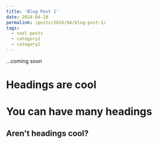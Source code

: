 ```yaml
---
title: 'Blog Post 1'
date: 2024-04-20
permalink: /posts/2024/04/blog-post-1/
tags:
  - cool posts
  - category1
  - category2
---
```


...coming soon

Headings are cool
======

You can have many headings
======

Aren't headings cool?
------